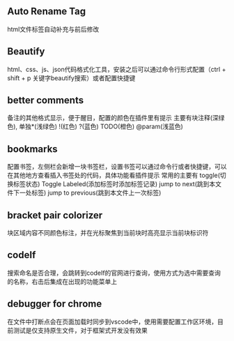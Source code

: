 ## Auto Rename  Tag

  html文件标签自动补充与前后修改

## Beautify

  html、css、js、json代码格式化工具，安装之后可以通过命令行形式配置（ctrl + shift + p  关键字beautify搜索）或者配置快捷键

## better comments

  备注的其他格式显示，便于醒目，配置的颜色在插件里有提示
  主要有块注释(深绿色), 单独*(浅绿色) !(红色) ?(蓝色) TODO(橙色) @param(浅蓝色) 

## bookmarks

  配置书签，左侧栏会新增一块书签栏，设置书签可以通过命令行或者快捷键，可以在其他地方查看插入书签处的代码，具体功能看插件提示
  常用的主要有 
    toggle(切换标签状态) 
    Toggle Labeled(添加标签时添加标签记录) 
    jump to next(跳到本文件下一处标签) 
    jump to previous(跳到本文件上一次标签)

## bracket pair colorizer
  
  块区域内容不同颜色标注，并在光标聚焦到当前块时高亮显示当前块标识符
  
## codeIf
 
  搜索命名是否合理，会跳转到codeIf的官网进行查询，使用方式为选中需要查询的名称，右击后集成在出现的功能菜单上

## debugger for chrome

  在文件中打断点会在页面加载时同步到vscode中，使用需要配置工作区环境，目前测试是仅支持原生文件，对于框架式开发没有效果
